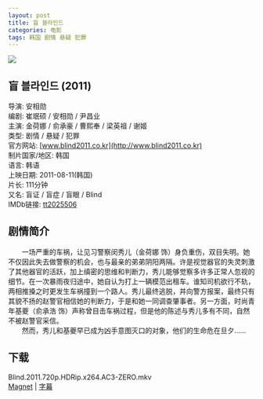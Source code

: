 ```yaml
---
layout: post
title: 盲 블라인드
categories: 电影
tags: 韩国 剧情 悬疑 犯罪
---
```


[![](http://i11.tietuku.cn/92ee8ee93b1c8c77t.jpg)](http://i11.tietuku.cn/92ee8ee93b1c8c77.jpg)

## 盲 블라인드 (2011)
导演: 安相勋  
编剧: 崔珉硕 / 安相勋 / 尹昌业  
主演: 金荷娜 / 俞承豪 / 曹熙奉 / 梁英祖 / 谢姬  
类型: 剧情 / 悬疑 / 犯罪  
官方网站: [www.blind2011.co.kr](http://www.blind2011.co.kr)  
制片国家/地区: 韩国  
语言: 韩语  
上映日期: 2011-08-11(韩国)  
片长: 111分钟  
又名: 盲证 / 盲症 / 盲眼 / Blind  
IMDb链接: [tt2025506](http://www.imdb.com/title/tt2025506)

## 剧情简介
　　一场严重的车祸，让见习警察闵秀儿（金荷娜 饰）身负重伤，双目失明。她不仅因此失去做警察的机会，也与最亲的弟弟阴阳两隔。许是视觉器官的失灵刺激了其他器官的活跃，加上缜密的思维和判断力，秀儿能够觉察多许多正常人忽视的细节。在一次暴雨夜归途中，她自认为打上一辆模范出租车。谁知司机欲行不轨，两相推搡之时更发生车祸撞到一个路人。秀儿最终逃脱，并向警方报案，最终只有其貌不扬的赵警官相信她的判断力，于是和她一同调查肇事者。另一方面，时尚青年基夔（俞承浩 饰）声称曾目击车祸过程，但是他的陈述与秀儿多有不同，自然不被赵警官采信。  
　　然而，秀儿和基夔早已成为凶手意图灭口的对象，他们的生命危在旦夕……

## 下载
Blind.2011.720p.HDRip.x264.AC3-ZERO.mkv  
[Magnet](magnet:?xt=urn:btih:B2840D025C7E52FC90D275738E3736E5A27945B3) | [字幕](http://7xqm73.com1.z0.glb.clouddn.com/movie%2F2011%2FBlind.2011.KOR.720p.HDRip.x264.AC3-ZERO.rar)
